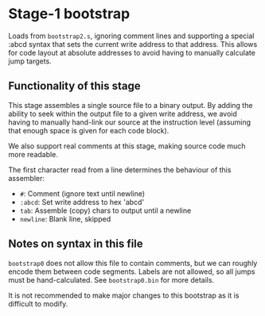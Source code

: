 # Stage-1 bootstrap

Loads from `bootstrap2.s`, ignoring comment lines and supporting a special :abcd syntax
that sets the current write address to that address. This allows for code layout at
absolute addresses to avoid having to manually calculate jump targets.

## Functionality of this stage

This stage assembles a single source file to a binary output. By adding the ability to seek within the
output file to a given write address, we avoid having to manually hand-link our source at the instruction level
(assuming that enough space is given for each code block).

We also support real comments at this stage, making source code much more readable.

The first character read from a line determines the behaviour of this assembler:

 - `#`: Comment (ignore text until newline)
 - `:abcd`: Set write address to hex 'abcd'
 - `tab`: Assemble (copy) chars to output until a newline
 - `newline`: Blank line, skipped

## Notes on syntax in this file

`bootstrap0` does not allow this file to contain comments, but we can roughly encode them between code
segments. Labels are not allowed, so all jumps must be hand-calculated. See `bootstrap0.bin` for more details.

It is not recommended to make major changes to this bootstrap as it is difficult to modify.
